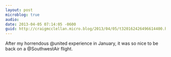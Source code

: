 ```yaml
---
layout: post
microblog: true
audio: 
date: 2013-04-05 07:14:05 -0600
guid: http://craigmcclellan.micro.blog/2013/04/05/t320162426496614400.html
---
```

After my horrendous @united experience in January, it was so nice to be back on a @SouthwestAir flight.
